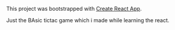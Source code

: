 This project was bootstrapped with [Create React App](https://github.com/facebook/create-react-app).

Just the BAsic tictac game which i made while learning the react.
